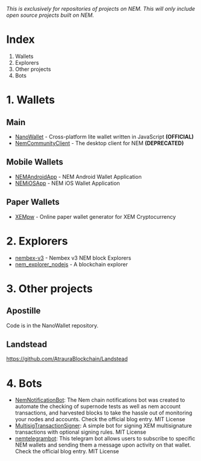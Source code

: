 *This is exclusively for repositories of projects on NEM. This will only include open source projects built on NEM.*
# Index
1. Wallets
2. Explorers
3. Other projects
4. Bots

# 1. Wallets

## Main

- [NanoWallet](https://github.com/NemProject/NanoWallet) - Cross-platform lite wallet written in JavaScript  **(OFFICIAL)**
- [NemCommunityClient](https://github.com/NemProject/NemCommunityClient) - The desktop client for NEM **(DEPRECATED)**

## Mobile Wallets

- [NEMAndroidApp](https://github.com/NemProject/NEMAndroidApp) - NEM Android Wallet Application
- [NEMiOSApp](https://github.com/NemProject/NEMiOSApp) - NEM iOS Wallet Application

## Paper Wallets

- [XEMpw](https://github.com/QuantumMechanics/XEMpw) - Online paper wallet generator for XEM Cryptocurrency

# 2. Explorers

- [nembex-v3](https://github.com/NemProject/nembex-v3) - Nembex v3 NEM block Explorers
- [nem_explorer_nodejs](https://github.com/NEMChina/nem_explorer_nodejs) - A blockchain explorer

# 3. Other projects

## Apostille

Code is in the NanoWallet repository.

## Landstead
https://github.com/AtrauraBlockchain/Landstead

# 4. Bots

- [NemNotificationBot](https://github.com/NemProject/NemNotificationBot): The Nem chain notifications bot was created to automate the checking of supernode tests as well as nem account transactions, and harvested blocks to take the hassle out of monitoring your nodes and accounts. Check the official blog entry. MIT License
- [MultisigTransactionSigner](https://github.com/kodty/MultisigTransactionSigner): A simple bot for signing XEM multisignature transactions with optional signing rules. MIT License
- [nemtelegrambot](https://github.com/davidebenato/nemtelegrambot): This telegram bot allows users to subscribe to specific NEM wallets and sending them a message upon activity on that wallet. Check the official blog entry. MIT License